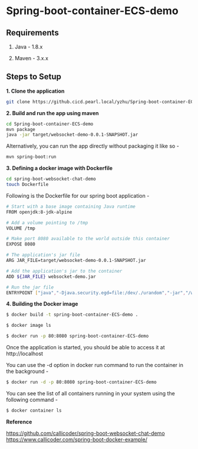 # Spring-boot-container-ECS-demo

## Requirements

1. Java - 1.8.x

2. Maven - 3.x.x

## Steps to Setup

**1. Clone the application**

```bash
git clone https://github.cicd.pearl.local/yzhu/Spring-boot-container-ECS-demo.git

```

**2. Build and run the app using maven**

```bash
cd Spring-boot-container-ECS-demo
mvn package
java -jar target/websocket-demo-0.0.1-SNAPSHOT.jar
```

Alternatively, you can run the app directly without packaging it like so -

```bash
mvn spring-boot:run
```

**3. Defining a docker image with Dockerfile**

```bash
cd spring-boot-websocket-chat-demo
touch Dockerfile
```

Following is the Dockerfile for our spring boot application -

```bash
# Start with a base image containing Java runtime
FROM openjdk:8-jdk-alpine

# Add a volume pointing to /tmp
VOLUME /tmp

# Make port 8080 available to the world outside this container
EXPOSE 8080

# The application's jar file
ARG JAR_FILE=target/websocket-demo-0.0.1-SNAPSHOT.jar

# Add the application's jar to the container
ADD ${JAR_FILE} websocket-demo.jar

# Run the jar file 
ENTRYPOINT ["java","-Djava.security.egd=file:/dev/./urandom","-jar","/websocket-demo.jar"]
```

**4. Building the Docker image**

```bash
$ docker build -t spring-boot-container-ECS-demo .

$ docker image ls

$ docker run -p 80:8080 spring-boot-container-ECS-demo
```

Once the application is started, you should be able to access it at http://localhost

You can use the -d option in docker run command to run the container in the background -

```bash
$ docker run -d -p 80:8080 spring-boot-container-ECS-demo
```

You can see the list of all containers running in your system using the following command -

```bash
$ docker container ls
```

**Reference**

https://github.com/callicoder/spring-boot-websocket-chat-demo
https://www.callicoder.com/spring-boot-docker-example/